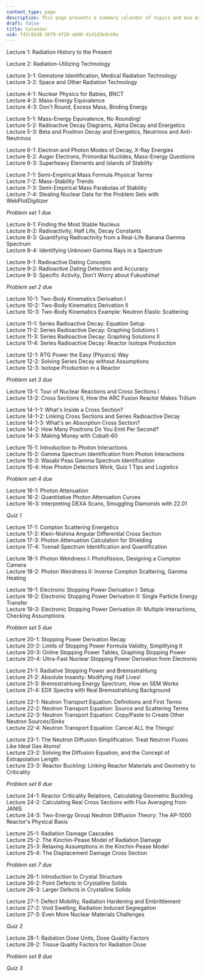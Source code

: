 ```yaml
---
content_type: page
description: This page presents a summary calendar of topics and due dates.
draft: false
title: Calendar
uid: f42c9248-3679-4f20-ab60-d141d3edc49a
---
```

Lecture 1: Radiation History to the Present

Lecture 2: Radiation-Utilizing Technology

Lecture 3-1: Gemstone Identification, Medical Radiation Technology    
Lecture 3-2: Space and Other Radiation Technology

Lecture 4-1: Nuclear Physics for Babies, BNCT    
Lecture 4-2: Mass-Energy Equivalence    
Lecture 4-3: Don't Round, Excess Mass, Binding Energy

Lecture 5-1: Mass-Energy Equivalence, No Rounding!    
Lecture 5-2: Radioactive Decay Diagrams, Alpha Decay and Energetics    
Lecture 5-3: Beta and Positron Decay and Energetics, Neutrinos and Anti-Neutrinos

Lecture 6-1: Electron and Photon Modes of Decay, X-Ray Energies    
Lecture 6-2: Auger Electrons, Primordial Nuclides, Mass-Energy Questions    
Lecture 6-3: Superheavy Elements and Islands of Stability

Lecture 7-1: Semi-Empirical Mass Formula Physical Terms    
Lecture 7-2: Mass-Stability Trends    
Lecture 7-3: Semi-Empirical Mass Parabolas of Stability    
Lecture 7-4: Stealing Nuclear Data for the Problem Sets with WebPlotDigitizer

*Problem set 1 due*

Lecture 8-1: Finding the Most Stable Nucleus    
Lecture 8-2: Radioactivity, Half Life, Decay Constants    
Lecture 8-3: Quantifying Radioactivity from a Real-Life Banana Gamma Spectrum    
Lecture 8-4: Identifying Unknown Gamma Rays in a Spectrum 

Lecture 9-1: Radioactive Dating Concepts    
Lecture 9-2: Radioactive Dating Detection and Accuracy    
Lecture 9-3: Specific Activity, Don't Worry about Fukushima! 

*Problem set 2 due*

Lecture 10-1: Two-Body Kinematics Derivation I    
Lecture 10-2: Two-Body Kinematics Derivation II    
Lecture 10-3: Two-Body Kinematics Example: Neutron Elastic Scattering 

Lecture 11-1: Series Radioactive Decay: Equation Setup    
Lecture 11-2: Series Radioactive Decay: Graphing Solutions I    
Lecture 11-3: Series Radioactive Decay: Graphing Solutions II    
Lecture 11-4: Series Radioactive Decay: Reactor Isotope Production 

Lecture 12-1: RTG Power the Easy (Physics) Way    
Lecture 12-2: Solving Series Decay without Assumptions    
Lecture 12-3: Isotope Production in a Reactor 

*Problem set 3 due*

Lecture 13-1: Tour of Nuclear Reactions and Cross Sections I    
Lecture 13-2: Cross Sections II, How the ARC Fusion Reactor Makes Tritium 

Lecture 14-1-1: What's Inside a Cross Section?    
Lecture 14-1-2: Linking Cross Sections and Series Radioactive Decay    
Lecture 14-1-3: What's an Absorption Cross Section?    
Lecture 14-2: How Many Positrons Do You Emit Per Second?    
Lecture 14-3: Making Money with Cobalt-60 

Lecture 15-1: Introduction to Photon Interactions    
Lecture 15-2: Gamma Spectrum Identification from Photon Interactions    
Lecture 15-3: Wasabi Peas Gamma Spectrum Identification    
Lecture 15-4: How Photon Detectors Work, Quiz 1 Tips and Logistics 

*Problem set 4 due*

Lecture 16-1: Photon Attenuation    
Lecture 16-2: Quantitative Photon Attenuation Curves    
Lecture 16-3: Interpreting DEXA Scans, Smuggling Diamonds with 22.01

*Quiz 1*

Lecture 17-1: Compton Scattering Energetics    
Lecture 17-2: Klein-Nishina Angular Differential Cross Section    
Lecture 17-3: Photon Attenuation Calculation for Shielding    
Lecture 17-4: Toenail Spectrum Identification and Quantification

Lecture 18-1: Photon Weirdness I: Photofission, Designing a Compton Camera    
Lecture 18-2: Photon Weirdness II: Inverse Compton Scattering, Gamma Heating

Lecture 19-1: Electronic Stopping Power Derivation I: Setup    
Lecture 19-2: Electronic Stopping Power Derivation II: Single Particle Energy Transfer    
Lecture 19-3: Electronic Stopping Power Derivation III: Multiple Interactions, Checking Assumptions

*Problem set 5 due*

Lecture 20-1: Stopping Power Derivation Recap    
Lecture 20-2: Limits of Stopping Power Formula Validity, Simplifying It    
Lecture 20-3: Online Stopping Power Tables, Graphing Stopping Power    
Lecture 20-4: Ultra-Fast Nuclear Stopping Power Derivation from Electronic

Lecture 21-1: Radiative Stopping Power and Bremsstrahlung    
Lecture 21-2: Absolute Insanity: Modifying Half Lives!    
Lecture 21-3: Bremsstrahlung Energy Spectrum, How an SEM Works    
Lecture 21-4: EDX Spectra with Real Bremsstrahlung Background

Lecture 22-1: Neutron Transport Equation: Definitions and First Terms    
Lecture 22-2: Neutron Transport Equation: Source and Scattering Terms    
Lecture 22-3: Neutron Transport Equation: Copy/Paste to Create Other Neutron Sources/Sinks    
Lecture 22-4: Neutron Transport Equation: Cancel ALL the Things!

Lecture 23-1: The Neutron Diffusion Simplification: Treat Neutron Fluxes Like Ideal Gas Atoms!    
Lecture 23-2: Solving the Diffusion Equation, and the Concept of Extrapolation Length    
Lecture 23-3: Reactor Buckling: Linking Reactor Materials and Geometry to Criticality

*Problem set 6 due*

Lecture 24-1: Reactor Criticality Relations, Calculating Geometric Buckling    
Lecture 24-2: Calculating Real Cross Sections with Flux Averaging from JANIS    
Lecture 24-3: Two-Energy Group Neutron Diffusion Theory: The AP-1000 Reactor's Physical Basis

Lecture 25-1: Radiation Damage Cascades    
Lecture 25-2: The Kinchin-Pease Model of Radiation Damage    
Lecture 25-3: Relaxing Assumptions in the Kinchin-Pease Model    
Lecture 25-4: The Displacement Damage Cross Section

*Problem set 7 due*

Lecture 26-1: Introduction to Crystal Structure    
Lecture 26-2: Point Defects in Crystalline Solids    
Lecture 26-3: Larger Defects in Crystalline Solids

Lecture 27-1: Defect Mobility, Radiation Hardening and Embrittlement    
Lecture 27-2: Void Swelling, Radiation Induced Segregation    
Lecture 27-3: Even More Nuclear Materials Challenges

*Quiz 2*

Lecture 28-1: Radiation Dose Units, Dose Quality Factors    
Lecture 28-2: Tissue Quality Factors for Radiation Dose

*Problem set 8 due*

*Quiz 3*
